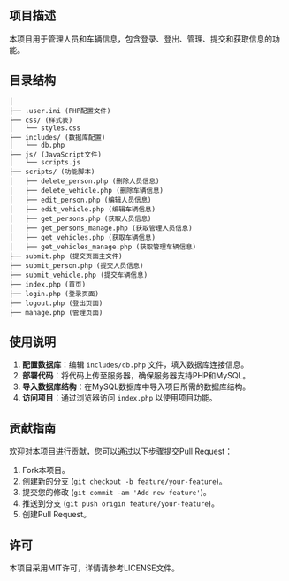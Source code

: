 
## 项目描述
本项目用于管理人员和车辆信息，包含登录、登出、管理、提交和获取信息的功能。

## 目录结构
```
│
├── .user.ini (PHP配置文件)
├── css/ (样式表)
│   └── styles.css
├── includes/ (数据库配置)
│   └── db.php
├── js/ (JavaScript文件)
│   └── scripts.js
├── scripts/ (功能脚本)
│   ├── delete_person.php (删除人员信息)
│   ├── delete_vehicle.php (删除车辆信息)
│   ├── edit_person.php (编辑人员信息)
│   ├── edit_vehicle.php (编辑车辆信息)
│   ├── get_persons.php (获取人员信息)
│   ├── get_persons_manage.php (获取管理人员信息)
│   ├── get_vehicles.php (获取车辆信息)
│   ├── get_vehicles_manage.php (获取管理车辆信息)
├── submit.php (提交页面主文件)
├── submit_person.php (提交人员信息)
├── submit_vehicle.php (提交车辆信息)
├── index.php (首页)
├── login.php (登录页面)
├── logout.php (登出页面)
├── manage.php (管理页面)
```

## 使用说明
1. **配置数据库**：编辑 `includes/db.php` 文件，填入数据库连接信息。
2. **部署代码**：将代码上传至服务器，确保服务器支持PHP和MySQL。
3. **导入数据库结构**：在MySQL数据库中导入项目所需的数据库结构。
4. **访问项目**：通过浏览器访问 `index.php` 以使用项目功能。


## 贡献指南
欢迎对本项目进行贡献，您可以通过以下步骤提交Pull Request：
1. Fork本项目。
2. 创建新的分支 (`git checkout -b feature/your-feature`)。
3. 提交您的修改 (`git commit -am 'Add new feature'`)。
4. 推送到分支 (`git push origin feature/your-feature`)。
5. 创建Pull Request。

## 许可
本项目采用MIT许可，详情请参考LICENSE文件。
